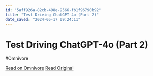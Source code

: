 ```yaml
---
id: "5aff926a-82cb-498e-9566-fb1f96790b92"
title: "Test Driving ChatGPT-4o (Part 2)"
date_saved: "2024-05-17 09:24:11"
---
```


# Test Driving ChatGPT-4o (Part 2)
#Omnivore

[Read on Omnivore](https://omnivore.app/me/test-driving-chat-gpt-4-o-part-2-18f85a6c8dd)
[Read Original](https://www.sabrina.dev/p/chatgpt4o-vs-math)

